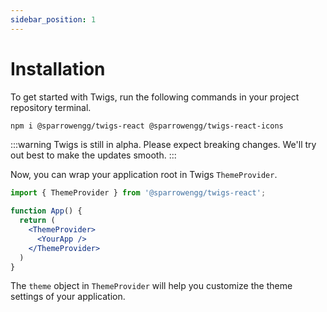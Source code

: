 ```yaml
---
sidebar_position: 1
---
```


# Installation
To get started with Twigs, run the following commands in your project repository terminal. 

```bash
npm i @sparrowengg/twigs-react @sparrowengg/twigs-react-icons
```

:::warning
Twigs is still in alpha. Please expect breaking changes. We'll try out best to make the updates smooth. 
:::

Now, you can wrap your application root in Twigs `ThemeProvider`. 

```jsx
import { ThemeProvider } from '@sparrowengg/twigs-react';

function App() {
  return (
    <ThemeProvider>
      <YourApp />
    </ThemeProvider>
  )
}
```

The `theme` object in `ThemeProvider` will help you customize the theme settings of your application. 